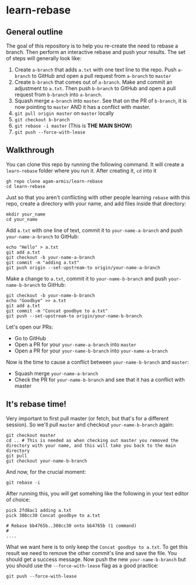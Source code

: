 # learn-rebase

## General outline

The goal of this repository is to help you re-create the need to rebase a branch. Then perform an interactive rebase and push your results. The set of steps will generally look like:

1. Create `a-branch` that adds `a.txt` with one text line to the repo. Push `a-branch` to GitHub and open a pull request from `a-branch` to `master`
2. Create `b-branch` that comes out of `a-branch`. Make and commit an adjustment to `a.txt`. Then push `b-branch` to GitHub and open a pull request from `b-branch` into `a-branch`.
3. Squash merge `a-branch` into `master`. See that on the PR of `b-branch`, it is now pointing to `master` AND it has a conflict with master.
4. `git pull origin master` on `master` locally
5. `git checkout b-branch` 
6. `git rebase -i master` (This is **THE MAIN SHOW**)
7. `git push --force-with-lease`

## Walkthrough

You can clone this repo by running the following command. It will create a `learn-rebase` folder where you run it. After creating it, `cd` into it
```
gh repo clone agam-armis/learn-rebase
cd learn-rebase
```

Just so that you aren't conflicting with other people learning `rebase` with this repo, create a directory with your name, and add files inside that directory:
```
mkdir your_name
cd your_name
```

Add `a.txt` with one line of text, commit it to `your-name-a-branch` and push `your-name-a-branch` to GitHub:
```
echo "Hello" > a.txt
git add a.txt
git checkout -b your-name-a-branch
git commit -m "adding a.txt"
git push origin --set-upstream-to origin/your-name-a-branch
```

Make a change to `a.txt`, commit it to `your-name-b-branch` and push `your-name-b-branch` to GitHub:

```
git checkout -b your-name-b-branch
echo "Goodbye" >> a.txt
git add a.txt
git commit -m "Concat goodbye to a.txt"
git push --set-upstream-to origin/your-name-b-branch
```

Let's open our PRs:
* Go to GitHub
* Open a PR for your `your-name-a-branch` into `master`
* Open a PR for your `your-name-b-branch` into `your-name-a-branch`

Now is the time to cause a conflict between `your-name-b-branch` and `master`:
* Squash merge `your-name-a-branch`
* Check the PR for `your-name-b-branch` and see that it has a conflict with master


## It's rebase time!

Very important to first pull master (or fetch, but that's for a different session). So we'll pull `master` and checkout `your-name-b-branch` again:
```
git checkout master 
cd .. # This is needed as when checking out master you removed the directory with your name, and this will take you back to the main directory
git pull
git checkout your-name-b-branch
```

And now, for the crucial moment:
```
git rebase -i 
``` 

After running this, you will get somehing like the following in your text editor of choice:

```
pick 2fd8ac1 adding a.txt
pick 308cc30 Concat goodbye to a.txt

# Rebase bb4765b..308cc30 onto bb4765b (1 command)
#
....
```

What we want here is to only keep the `Concat goodbye to a.txt`. To get this result we need to remove the other commit's line and save the file. You should get a success message. Now push the new `your-name-b-branch` but you should use the `--force-with-lease` flag as a good practice:

```
git push --force-with-lease
```
